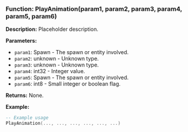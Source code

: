 ### Function: PlayAnimation(param1, param2, param3, param4, param5, param6)

**Description:**
Placeholder description.

**Parameters:**
- `param1`: Spawn - The spawn or entity involved.
- `param2`: unknown - Unknown type.
- `param3`: unknown - Unknown type.
- `param4`: int32 - Integer value.
- `param5`: Spawn - The spawn or entity involved.
- `param6`: int8 - Small integer or boolean flag.

**Returns:** None.

**Example:**

```lua
-- Example usage
PlayAnimation(..., ..., ..., ..., ..., ...)
```
